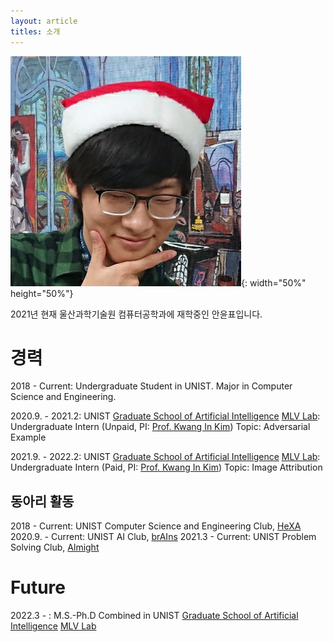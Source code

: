 ```yaml
---
layout: article
titles: 소개
---
```


![Profile](/assets/images/YunpyoAn_profile.jpg){: width="50%" height="50%"}

2021년 현재 울산과학기술원 컴퓨터공학과에 재학중인 안윤표입니다.

# 경력

2018 - Current: Undergraduate Student in UNIST.
Major in Computer Science and Engineering.

2020.9. - 2021.2: UNIST [Graduate School of Artificial Intelligence](https://aigs.unist.ac.kr) [MLV Lab](https://sites.google.com/view/mlvlab/): Undergraduate Intern (Unpaid, PI: [Prof. Kwang In Kim](https://sites.google.com/view/kimki))
Topic: Adversarial Example

2021.9. - 2022.2: UNIST [Graduate School of Artificial Intelligence](https://aigs.unist.ac.kr) [MLV Lab](https://sites.google.com/view/mlvlab/): Undergraduate Intern (Paid, PI: [Prof. Kwang In Kim](https://sites.google.com/view/kimki))
Topic: Image Attribution

## 동아리 활동

2018 - Current: UNIST Computer Science and Engineering Club, [HeXA](http://www.hexa.pro)
2020.9. - Current: UNIST AI Club, [brAIns](https://unist-brains.github.io)
2021.3 - Current: UNIST Problem Solving Club, [Almight](https://unist-almight.github.io)

# Future

2022.3 - : M.S.-Ph.D Combined in UNIST [Graduate School of Artificial Intelligence](https://aigs.unist.ac.kr/web/index.php) [MLV Lab](https://sites.google.com/view/mlvlab/)